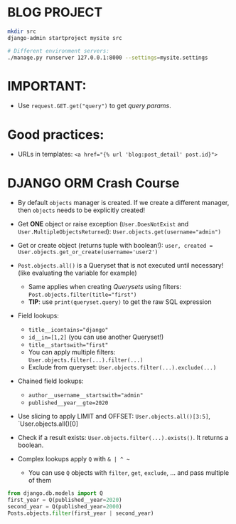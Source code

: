 # BLOG PROJECT

```bash
mkdir src
django-admin startproject mysite src

# Different environment servers:
./manage.py runserver 127.0.0.1:8000 --settings=mysite.settings

``` 
# IMPORTANT:
* Use `request.GET.get("query")` to get *query params*.

# Good practices:
* URLs in templates: `<a href="{% url 'blog:post_detail' post.id}">`

# DJANGO ORM Crash Course
* By default `objects` manager is created. If we create a different manager, then `objects` needs to be explicitly created!

* Get **ONE** object or raise exception (`User.DoesNotExist` and `User.MultipleObjectsReturned`): `User.objects.get(username="admin")`
* Get or create object (returns tuple with boolean!): `user, created = User.objects.get_or_create(username='user2')`
* `Post.objects.all()` is a Queryset that is not executed until necessary! (like evaluating the variable for example)
    * Same applies when creating *Querysets* using filters: `Post.objects.filter(title="first")`
    * **TIP**: use `print(queryset.query)` to get the raw SQL expression
* Field lookups:
    * `title__icontains="django"`
    * `id__in=[1,2]` (you can use another Queryset!)
    * `title__startswith="first"`
    * You can apply multiple filters: `User.objects.filter(...).filter(...)`
    * Exclude from queryset: `User.objects.filter(...).exclude(...)`
* Chained field lookups:
    * `author__username__startswith="admin"`
    * `published__year__gte=2020`
* Use slicing to apply LIMIT and OFFSET: `User.objects.all()[3:5]`, `User.objects.all()[0]
* Check if a result exists: `User.objects.filter(...).exists()`. It returns a boolean.
* Complex lookups apply `Q` with `& | ^ ~`
    * You can use `Q` objects with `filter`, `get`, `exclude`, ... and pass multiple of them
```python
from django.db.models import Q
first_year = Q(published__year=2020)
second_year = Q(published_year=2000)
Posts.objects.filter(first_year | second_year)
```


